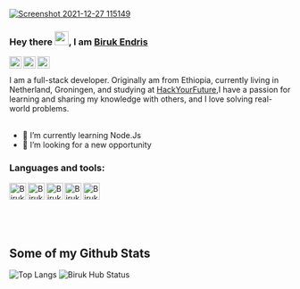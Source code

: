 <!-- profile page  -->
<a href="https://baki.ruqad.com/" target="_blank"> ![Screenshot 2021-12-27 115149](https://user-images.githubusercontent.com/57604289/205471833-294ed944-bdff-4c9e-a123-b14518708838.png) </a>


### Hey there <img src="https://media.giphy.com/media/hvRJCLFzcasrR4ia7z/giphy.gif" width="25px">, I am <a href="https://baki.ruqad.com/">Biruk Endris</a><br>
<!-- links to social media  -->
<!--Twitter  -->
<a href="https://twitter.com/bakiwebdev">
  <img align="left" alt="Biruk Endris | Twitter" width="22px" src="https://cdn1.iconfinder.com/data/icons/logotypes/32/square-twitter-512.png" />
</a>
<!--Linkedin  -->
<a href="https://www.linkedin.com/in/biruk-endris-b43b041a6">
  <img align="left" alt="Biruk Endris | LinkedIN" width="22px" src="https://cdn2.iconfinder.com/data/icons/social-media-2285/512/1_Linkedin_unofficial_colored_svg-512.png" />
</a>
<a href="https://www.instagram.com/endris.biruk/">
  <img align="left" alt="Biruk Endris | Instagram" width="22px" src="https://cdn4.iconfinder.com/data/icons/social-media-2146/512/25_social-512.png" />
</a><br><br>
I am a full-stack developer. Originally am from Ethiopia, currently living in Netherland, Groningen, and studying at <a href="https://www.hackyourfuture.net/">HackYourFuture</a>,I have a passion for learning and sharing my knowledge with others, and I love solving real-world problems.<br> <br>

- 🌱 I’m currently learning Node.Js
- 🤔 I’m looking for a new opportunity<br>
### Languages and tools:
<!-- technology i use -->
<!-- HTML -->
<img align="left" alt="Biruk Endris | HTML" width="30px" src="https://cdn1.iconfinder.com/data/icons/logotypes/32/badge-html-5-512.png" />
<!-- CSS -->
<img align="left" alt="Biruk Endris | CSS" width="30px" src="https://cdn1.iconfinder.com/data/icons/logotypes/32/badge-css-3-512.png" />
<!-- JavaScript -->
<img align="left" alt="Biruk Endris | Javascript" width="30px" src="https://cdn4.iconfinder.com/data/icons/logos-and-brands/512/187_Js_logo_logos-512.png" />
<!-- MySQL -->
<img align="left" alt="Biruk Endris | MySQL" width="30px" src="https://cdn4.iconfinder.com/data/icons/logos-3/181/MySQL-512.png" />
<!-- C# -->
<img align="left" alt="Biruk Endris | C#" width="30px" src="https://encrypted-tbn0.gstatic.com/images?q=tbn:ANd9GcQiJhkfdzwVRb0ztUgYRbu9sv-x_ApSCTvO99yImWA3cuFLvKiOWpKODxdmlWVW49wiZCs&usqp=CAU" /><br><br><br><br><br>

## Some of my Github Stats
<img src="https://github-readme-stats.vercel.app/api/top-langs/?username=Biruk-hub&layout=compact" alt="Top Langs" /> <img src="https://github-readme-stats.vercel.app/api?username=Biruk-hub&show_icons=true&theme=gotham" alt="Biruk Hub Status" />
<!--
**Biruk-hub/Biruk-hub** is a ✨ _special_ ✨ repository because its `README.md` (this file) appears on your GitHub profile.

Here are some ideas to get you started:

- 🔭 I’m currently working on ...
- 🌱 I’m currently learning ...
- 👯 I’m looking to collaborate on ...
- 🤔 I’m looking for help with ...
- 💬 Ask me about ...
- 📫 How to reach me: ...
- 😄 Pronouns: ...
- ⚡ Fun fact: ...
-->
